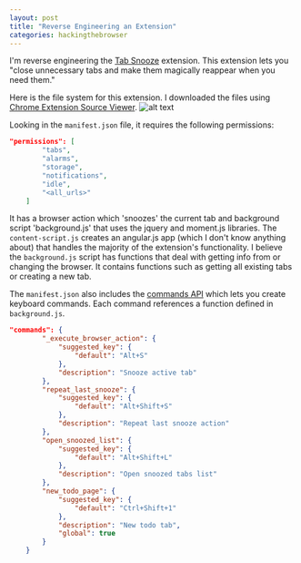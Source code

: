 ```yaml
---
layout: post
title: "Reverse Engineering an Extension"
categories: hackingthebrowser
---
```

I'm reverse engineering the [Tab Snooze](https://chrome.google.com/webstore/detail/tab-snooze/pdiebiamhaleloakpcgmpnenggpjbcbm) extension. This extension lets you "close unnecessary tabs and make them magically reappear when you need them."

Here is the file system for this extension. I downloaded the files using [Chrome Extension Source Viewer](https://chrome.google.com/webstore/detail/chrome-extension-source-v/jifpbeccnghkjeaalbbjmodiffmgedin/related?hl=en).
![alt text](https://raw.githubusercontent.com/jirrian/jirrian.github.io/master/images/hackingthebrowser/tabsnoozefiles.png)

Looking in the `manifest.json` file, it requires the following permissions:
```json
"permissions": [
        "tabs",
        "alarms",
        "storage",
        "notifications",
        "idle",
        "<all_urls>"
    ]
```
It has a browser action which 'snoozes' the current tab and background script 'background.js' that uses the jquery and moment.js libraries. The `content-script.js` creates an angular.js app (which I don't know anything about) that handles the majority of the extension's functionality. I believe the `background.js` script has functions that deal with getting info from or changing the browser. It contains functions such as getting all existing tabs or creating a new tab.

The `manifest.json` also includes the [commands API](https://developer.chrome.com/extensions/commands) which lets you create keyboard commands. Each command references a function defined in `background.js`. 
```json
"commands": {
        "_execute_browser_action": {
            "suggested_key": {
                "default": "Alt+S"
            },
            "description": "Snooze active tab"
        },
        "repeat_last_snooze": {
            "suggested_key": {
                "default": "Alt+Shift+S"
            },
            "description": "Repeat last snooze action"
        },
        "open_snoozed_list": {
            "suggested_key": {
                "default": "Alt+Shift+L"
            },
            "description": "Open snoozed tabs list"
        },
        "new_todo_page": {
            "suggested_key": {
                "default": "Ctrl+Shift+1"
            },
            "description": "New todo tab",
            "global": true
        }
    }
```
